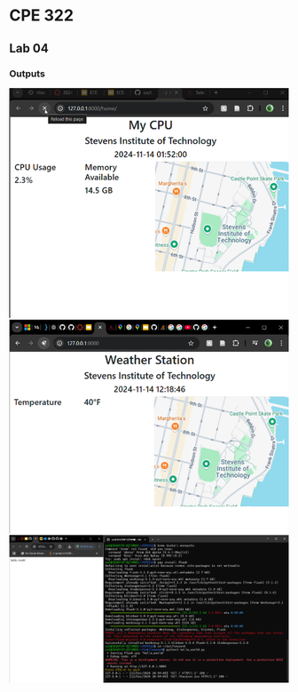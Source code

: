 # CPE 322 

## Lab 04

### Outputs
![First](pictures/first.png)
![Last](pictures/last.png)
![Second](pictures/second.png)
